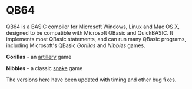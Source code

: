 # QB64
QB64 is a BASIC compiler for Microsoft Windows, Linux and Mac OS X, designed to be compatible with Microsoft QBasic and QuickBASIC.
It implements most QBasic statements, and can run many QBasic programs, including Microsoft's QBasic *Gorillas* and *Nibbles* games.

**Gorillas** - an [artillery](https://en.wikipedia.org/wiki/Artillery_game) game

**Nibbles** - a classic [snake](https://en.wikipedia.org/wiki/Snake_(video_game_genre)) game

The versions here have been updated with timing and other bug fixes.
